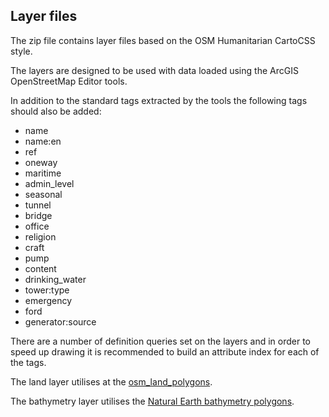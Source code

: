 ## Layer files

The zip file contains layer files based on the OSM Humanitarian CartoCSS style.

The layers are designed to be used with data loaded using the ArcGIS OpenStreetMap Editor tools.

In addition to the standard tags extracted by the tools the following tags should also be added:

- name
- name:en
- ref
- oneway
- maritime
- admin_level
- seasonal
- tunnel
- bridge
- office
- religion
- craft
- pump
- content
- drinking_water
- tower:type
- emergency
- ford
- generator:source

There are a number of definition queries set on the layers and in order to speed up drawing it is recommended to build an attribute index for each of the tags.

The land layer utilises at the [osm_land_polygons](http://openstreetmapdata.com/data/land-polygons).

The bathymetry layer utilises the [Natural Earth bathymetry polygons](http://www.naturalearthdata.com/downloads/10m-physical-vectors/10m-bathymetry).
